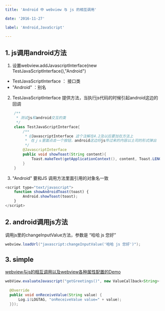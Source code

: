 ```yaml
---
title: 'Android 中 webview 与 js 的相互调用'

date: '2016-11-27'

label: 'Android,JavaScript'

---
```


## 1. js调用android方法
1. 设置webview.addJavascriptInterface(new TestJavaScriptInterface(),"Android")
  - TestJavaScriptInterface ： 接口类
  - "Android" ：别名

2. TestJavaScriptInterface  提供方法，当执行js代码的时候引起android这边的回调
```java
    /**
     * 测试js和android交互的类
     */
    class TestJavaScriptInterface{
        /**
         * @JavascriptInterface 这个注解在4.2及以后要加在方法上
         *　在ｊｓ里面点击一个按钮，android这边将js传过来的内容以土司的形式弹出
         */
        @JavascriptInterface
        public void showToast(String content){
            Toast.makeText(getApplicationContext(), content, Toast.LENGTH_SHORT).show();
        }
    }
```

3. "Android"  要和JS  调用方法里面引用的对象名一致
```javascript
<script type="text/javascript">
    function showAndroidToast(toast) {
        Android.showToast(toast);
    }
</script>
```

## 2. android调用js方法

调用js里的changeInputValue方法，参数是 “哈哈 js 您好”
```java 
webview.loadUrl("javascript:changeInputValue('哈哈 js 您好')");
```
## 3. simple
[webview与js的相互调用以及webview各种属性配置的Demo](https://github.com/mao720/WebviewUseJSDemo.git)

```java
webView.evaluateJavascript("getGreetings()", new ValueCallback<String>() {
 
  @Override
  public void onReceiveValue(String value) {
      Log.i(LOGTAG, "onReceiveValue value=" + value);
  }});
```
